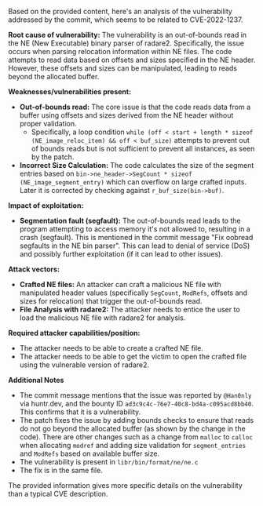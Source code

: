 Based on the provided content, here's an analysis of the vulnerability addressed by the commit, which seems to be related to CVE-2022-1237.

**Root cause of vulnerability:**
The vulnerability is an out-of-bounds read in the NE (New Executable) binary parser of radare2. Specifically, the issue occurs when parsing relocation information within NE files. The code attempts to read data based on offsets and sizes specified in the NE header. However, these offsets and sizes can be manipulated, leading to reads beyond the allocated buffer.

**Weaknesses/vulnerabilities present:**

*   **Out-of-bounds read:** The core issue is that the code reads data from a buffer using offsets and sizes derived from the NE header without proper validation.
    *   Specifically, a loop condition `while (off < start + length * sizeof (NE_image_reloc_item) && off < buf_size)` attempts to prevent out of bounds reads but is not sufficient to prevent all instances, as seen by the patch.
*   **Incorrect Size Calculation:** The code calculates the size of the segment entries based on `bin->ne_header->SegCount * sizeof (NE_image_segment_entry)` which can overflow on large crafted inputs. Later it is corrected by checking against `r_buf_size(bin->buf)`.

**Impact of exploitation:**

*   **Segmentation fault (segfault):** The out-of-bounds read leads to the program attempting to access memory it's not allowed to, resulting in a crash (segfault). This is mentioned in the commit message "Fix oobread segfaults in the NE bin parser". This can lead to denial of service (DoS) and possibly further exploitation (if it can lead to other issues).

**Attack vectors:**

*   **Crafted NE files:** An attacker can craft a malicious NE file with manipulated header values (specifically `SegCount`, `ModRefs`, offsets and sizes for relocation) that trigger the out-of-bounds read.
*   **File Analysis with radare2:** The attacker needs to entice the user to load the malicious NE file with radare2 for analysis.

**Required attacker capabilities/position:**

*   The attacker needs to be able to create a crafted NE file.
*   The attacker needs to be able to get the victim to open the crafted file using the vulnerable version of radare2.

**Additional Notes**
*   The commit message mentions that the issue was reported by `@Han0nly` via huntr.dev, and the bounty ID `ad3c9c4c-76e7-40c8-bd4a-c095acd8bb40`. This confirms that it is a vulnerability.
*   The patch fixes the issue by adding bounds checks to ensure that reads do not go beyond the allocated buffer (as shown by the change in the code). There are other changes such as a change from `malloc` to `calloc` when allocating `modref` and adding size validation for `segment_entries` and `ModRefs` based on available buffer size.
*   The vulnerability is present in `libr/bin/format/ne/ne.c`
*   The fix is in the same file.

The provided information gives more specific details on the vulnerability than a typical CVE description.